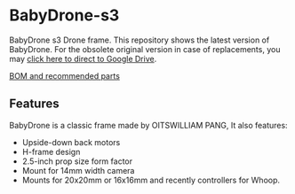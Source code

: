 # BabyDrone-s3
 BabyDrone s3 Drone frame.
 This repository shows the latest version of BabyDrone. For the obsolete original version in case of replacements, you may [click here to direct to Google Drive](https://drive.google.com/drive/folders/1mRVKXkRRI-ibk0Vg7jMM83BpLp3x9MYo?usp=sharing).

[BOM and recommended parts](https://docs.google.com/spreadsheets/d/1IQkC4gDLAdXt6IGstceP1JtyM6Y9FWOJbo1eZ_qgDFI/edit?usp=sharing)
## Features
 BabyDrone is a classic frame made by OITSWILLIAM PANG, It also features:
* Upside-down back motors
* H-frame design
* 2.5-inch prop size form factor
* Mount for 14mm width camera
* Mounts for 20x20mm or 16x16mm and recently controllers for Whoop.

